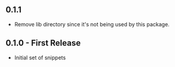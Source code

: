 ## 0.1.1

- Remove lib directory since it's not being used by this package.

## 0.1.0 - First Release
* Initial set of snippets

